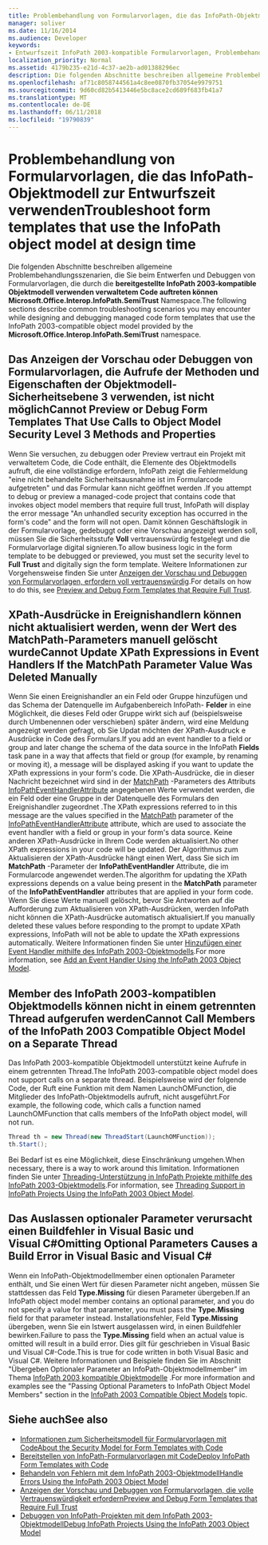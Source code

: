 ```yaml
---
title: Problembehandlung von Formularvorlagen, die das InfoPath-Objektmodell zur Entwurfszeit verwenden
manager: soliver
ms.date: 11/16/2014
ms.audience: Developer
keywords:
- Entwurfszeit InfoPath 2003-kompatible Formularvorlagen, Problembehandlung zur Entwurfszeit, Problembehandlung von Formularvorlagen [InfoPath 2007]
localization_priority: Normal
ms.assetid: 4179b235-e21d-4c37-ae2b-ad01388296ec
description: Die folgenden Abschnitte beschreiben allgemeine Problembehandlungsszenarien, die Sie beim Entwerfen und Debuggen von Formularvorlagen, die durch die Microsoft.Office.Interop.InfoPath.SemiTrust bereitgestellte InfoPath 2003-kompatible Objektmodell verwenden verwaltetem Code auftreten können Namespace.
ms.openlocfilehash: af71c8058744561a4c8ee0870fb37054e9979751
ms.sourcegitcommit: 9d60cd82b5413446e5bc8ace2cd689f683fb41a7
ms.translationtype: MT
ms.contentlocale: de-DE
ms.lasthandoff: 06/11/2018
ms.locfileid: "19790839"
---
```

# <a name="troubleshoot-form-templates-that-use-the-infopath-object-model-at-design-time"></a><span data-ttu-id="e03ee-104">Problembehandlung von Formularvorlagen, die das InfoPath-Objektmodell zur Entwurfszeit verwenden</span><span class="sxs-lookup"><span data-stu-id="e03ee-104">Troubleshoot form templates that use the InfoPath object model at design time</span></span>

<span data-ttu-id="e03ee-105">Die folgenden Abschnitte beschreiben allgemeine Problembehandlungsszenarien, die Sie beim Entwerfen und Debuggen von Formularvorlagen, die durch die **bereitgestellte InfoPath 2003-kompatible Objektmodell verwenden verwaltetem Code auftreten können Microsoft.Office.Interop.InfoPath.SemiTrust** Namespace.</span><span class="sxs-lookup"><span data-stu-id="e03ee-105">The following sections describe common troubleshooting scenarios you may encounter while designing and debugging managed code form templates that use the InfoPath 2003-compatible object model provided by the **Microsoft.Office.Interop.InfoPath.SemiTrust** namespace.</span></span> 
  
## <a name="cannot-preview-or-debug-form-templates-that-use-calls-to-object-model-security-level-3-methods-and-properties"></a><span data-ttu-id="e03ee-106">Das Anzeigen der Vorschau oder Debuggen von Formularvorlagen, die Aufrufe der Methoden und Eigenschaften der Objektmodell-Sicherheitsebene 3 verwenden, ist nicht möglich</span><span class="sxs-lookup"><span data-stu-id="e03ee-106">Cannot Preview or Debug Form Templates That Use Calls to Object Model Security Level 3 Methods and Properties</span></span>

<span data-ttu-id="e03ee-107">Wenn Sie versuchen, zu debuggen oder Preview vertraut ein Projekt mit verwaltetem Code, die Code enthält, die Elemente des Objektmodells aufruft, die eine vollständige erfordern, InfoPath zeigt die Fehlermeldung "eine nicht behandelte Sicherheitsausnahme ist im Formularcode aufgetreten" und das Formular kann nicht geöffnet werden .</span><span class="sxs-lookup"><span data-stu-id="e03ee-107">If you attempt to debug or preview a managed-code project that contains code that invokes object model members that require full trust, InfoPath will display the error message "An unhandled security exception has occurred in the form's code" and the form will not open.</span></span> <span data-ttu-id="e03ee-108">Damit können Geschäftslogik in der Formularvorlage, gedebuggt oder eine Vorschau angezeigt werden soll, müssen Sie die Sicherheitsstufe **Voll** vertrauenswürdig festgelegt und die Formularvorlage digital signieren.</span><span class="sxs-lookup"><span data-stu-id="e03ee-108">To allow business logic in the form template to be debugged or previewed, you must set the security level to **Full Trust** and digitally sign the form template.</span></span> <span data-ttu-id="e03ee-109">Weitere Informationen zur Vorgehensweise finden Sie unter [Anzeigen der Vorschau und Debuggen von Formularvorlagen, erfordern voll vertrauenswürdig](how-to-preview-and-debug-form-templates-that-require-full-trust.md).</span><span class="sxs-lookup"><span data-stu-id="e03ee-109">For details on how to do this, see [Preview and Debug Form Templates that Require Full Trust](how-to-preview-and-debug-form-templates-that-require-full-trust.md).</span></span>
  
## <a name="cannot-update-xpath-expressions-in-event-handlers-if-the-matchpath-parameter-value-was-deleted-manually"></a><span data-ttu-id="e03ee-110">XPath-Ausdrücke in Ereignishandlern können nicht aktualisiert werden, wenn der Wert des MatchPath-Parameters manuell gelöscht wurde</span><span class="sxs-lookup"><span data-stu-id="e03ee-110">Cannot Update XPath Expressions in Event Handlers If the MatchPath Parameter Value Was Deleted Manually</span></span>

<span data-ttu-id="e03ee-111">Wenn Sie einen Ereignishandler an ein Feld oder Gruppe hinzufügen und das Schema der Datenquelle im Aufgabenbereich InfoPath- **Felder** in eine Möglichkeit, die dieses Feld oder Gruppe wirkt sich auf (beispielsweise durch Umbenennen oder verschieben) später ändern, wird eine Meldung angezeigt werden gefragt, ob Sie Updat möchten der XPath-Ausdruck e Ausdrücke in Code des Formulars.</span><span class="sxs-lookup"><span data-stu-id="e03ee-111">If you add an event handler to a field or group and later change the schema of the data source in the InfoPath **Fields** task pane in a way that affects that field or group (for example, by renaming or moving it), a message will be displayed asking if you want to update the XPath expressions in your form's code.</span></span> <span data-ttu-id="e03ee-112">Die XPath-Ausdrücke, die in dieser Nachricht bezeichnet wird sind in der [MatchPath](https://msdn.microsoft.com/library/Microsoft.Office.Interop.InfoPath.SemiTrust.InfoPathEventHandlerAttribute.MatchPath.aspx) -Parameters des Attributs [InfoPathEventHandlerAttribute](https://msdn.microsoft.com/library/Microsoft.Office.Interop.InfoPath.SemiTrust.InfoPathEventHandlerAttribute.aspx) angegebenen Werte verwendet werden, die ein Feld oder eine Gruppe in der Datenquelle des Formulars den Ereignishandler zugeordnet .</span><span class="sxs-lookup"><span data-stu-id="e03ee-112">The XPath expressions referred to in this message are the values specified in the [MatchPath](https://msdn.microsoft.com/library/Microsoft.Office.Interop.InfoPath.SemiTrust.InfoPathEventHandlerAttribute.MatchPath.aspx) parameter of the [InfoPathEventHandlerAttribute](https://msdn.microsoft.com/library/Microsoft.Office.Interop.InfoPath.SemiTrust.InfoPathEventHandlerAttribute.aspx) attribute, which are used to associate the event handler with a field or group in your form's data source.</span></span> <span data-ttu-id="e03ee-113">Keine anderen XPath-Ausdrücke in Ihrem Code werden aktualisiert.</span><span class="sxs-lookup"><span data-stu-id="e03ee-113">No other XPath expressions in your code will be updated.</span></span> <span data-ttu-id="e03ee-114">Der Algorithmus zum Aktualisieren der XPath-Ausdrücke hängt einen Wert, dass Sie sich im **MatchPath** -Parameter der **InfoPathEventHandler** Attribute, die im Formularcode angewendet werden.</span><span class="sxs-lookup"><span data-stu-id="e03ee-114">The algorithm for updating the XPath expressions depends on a value being present in the **MatchPath** parameter of the **InfoPathEventHandler** attributes that are applied in your form code.</span></span> <span data-ttu-id="e03ee-115">Wenn Sie diese Werte manuell gelöscht, bevor Sie Antworten auf die Aufforderung zum Aktualisieren von XPath-Ausdrücken, werden InfoPath nicht können die XPath-Ausdrücke automatisch aktualisiert.</span><span class="sxs-lookup"><span data-stu-id="e03ee-115">If you manually deleted these values before responding to the prompt to update XPath expressions, InfoPath will not be able to update the XPath expressions automatically.</span></span> <span data-ttu-id="e03ee-116">Weitere Informationen finden Sie unter [Hinzufügen einer Event Handler mithilfe des InfoPath 2003-Objektmodells](how-to-add-an-event-handler-using-the-infopath-2003-object-model.md).</span><span class="sxs-lookup"><span data-stu-id="e03ee-116">For more information, see [Add an Event Handler Using the InfoPath 2003 Object Model](how-to-add-an-event-handler-using-the-infopath-2003-object-model.md).</span></span>
  
## <a name="cannot-call-members-of-the-infopath-2003-compatible-object-model-on-a-separate-thread"></a><span data-ttu-id="e03ee-117">Member des InfoPath 2003-kompatiblen Objektmodells können nicht in einem getrennten Thread aufgerufen werden</span><span class="sxs-lookup"><span data-stu-id="e03ee-117">Cannot Call Members of the InfoPath 2003 Compatible Object Model on a Separate Thread</span></span>

<span data-ttu-id="e03ee-118">Das InfoPath 2003-kompatible Objektmodell unterstützt keine Aufrufe in einem getrennten Thread.</span><span class="sxs-lookup"><span data-stu-id="e03ee-118">The InfoPath 2003-compatible object model does not support calls on a separate thread.</span></span> <span data-ttu-id="e03ee-119">Beispielsweise wird der folgende Code, der Ruft eine Funktion mit dem Namen LaunchOMFunction, die Mitglieder des InfoPath-Objektmodells aufruft, nicht ausgeführt.</span><span class="sxs-lookup"><span data-stu-id="e03ee-119">For example, the following code, which calls a function named LaunchOMFunction that calls members of the InfoPath object model, will not run.</span></span> 
  
```cs
Thread th = new Thread(new ThreadStart(LaunchOMFunction));
th.Start();
```

<span data-ttu-id="e03ee-120">Bei Bedarf ist es eine Möglichkeit, diese Einschränkung umgehen.</span><span class="sxs-lookup"><span data-stu-id="e03ee-120">When necessary, there is a way to work around this limitation.</span></span> <span data-ttu-id="e03ee-121">Informationen finden Sie unter [Threading-Unterstützung in InfoPath Projekte mithilfe des InfoPath 2003-Objektmodells](threading-support-in-infopath-projects-using-the-infopath-2003-object-model.md).</span><span class="sxs-lookup"><span data-stu-id="e03ee-121">For information, see [Threading Support in InfoPath Projects Using the InfoPath 2003 Object Model](threading-support-in-infopath-projects-using-the-infopath-2003-object-model.md).</span></span>
  
## <a name="omitting-optional-parameters-causes-a-build-error-in-visual-basic-and-visual-c"></a><span data-ttu-id="e03ee-122">Das Auslassen optionaler Parameter verursacht einen Buildfehler in Visual Basic und Visual C#</span><span class="sxs-lookup"><span data-stu-id="e03ee-122">Omitting Optional Parameters Causes a Build Error in Visual Basic and Visual C#</span></span>

<span data-ttu-id="e03ee-123">Wenn ein InfoPath-Objektmodellmember einen optionalen Parameter enthält, und Sie einen Wert für diesen Parameter nicht angeben, müssen Sie stattdessen das Feld **Type.Missing** für diesen Parameter übergeben.</span><span class="sxs-lookup"><span data-stu-id="e03ee-123">If an InfoPath object model member contains an optional parameter, and you do not specify a value for that parameter, you must pass the **Type.Missing** field for that parameter instead.</span></span> <span data-ttu-id="e03ee-124">Installationsfehler, Feld **Type.Missing** übergeben, wenn Sie ein Istwert ausgelassen wird, in einen Buildfehler bewirken.</span><span class="sxs-lookup"><span data-stu-id="e03ee-124">Failure to pass the **Type.Missing** field when an actual value is omitted will result in a build error.</span></span> <span data-ttu-id="e03ee-125">Dies gilt für geschrieben in Visual Basic und Visual C#-Code.</span><span class="sxs-lookup"><span data-stu-id="e03ee-125">This is true for code written in both Visual Basic and Visual C#.</span></span> <span data-ttu-id="e03ee-126">Weitere Informationen und Beispiele finden Sie im Abschnitt "Übergeben Optionaler Parameter an InfoPath-Objektmodellmember" im Thema [InfoPath 2003 kompatible Objektmodelle](infopath-2003-compatible-object-models.md) .</span><span class="sxs-lookup"><span data-stu-id="e03ee-126">For more information and examples see the "Passing Optional Parameters to InfoPath Object Model Members" section in the [InfoPath 2003 Compatible Object Models](infopath-2003-compatible-object-models.md) topic.</span></span> 
  
## <a name="see-also"></a><span data-ttu-id="e03ee-127">Siehe auch</span><span class="sxs-lookup"><span data-stu-id="e03ee-127">See also</span></span>

- [<span data-ttu-id="e03ee-128">Informationen zum Sicherheitsmodell für Formularvorlagen mit Code</span><span class="sxs-lookup"><span data-stu-id="e03ee-128">About the Security Model for Form Templates with Code</span></span>](about-the-security-model-for-form-templates-with-code.md)
- [<span data-ttu-id="e03ee-129">Bereitstellen von InfoPath-Formularvorlagen mit Code</span><span class="sxs-lookup"><span data-stu-id="e03ee-129">Deploy InfoPath Form Templates with Code</span></span>](how-to-deploy-infopath-form-templates-with-code.md)
- [<span data-ttu-id="e03ee-130">Behandeln von Fehlern mit dem InfoPath 2003-Objektmodell</span><span class="sxs-lookup"><span data-stu-id="e03ee-130">Handle Errors Using the InfoPath 2003 Object Model</span></span>](how-to-handle-errors-using-the-infopath-2003-object-model.md)
- [<span data-ttu-id="e03ee-131">Anzeigen der Vorschau und Debuggen von Formularvorlagen, die volle Vertrauenswürdigkeit erfordern</span><span class="sxs-lookup"><span data-stu-id="e03ee-131">Preview and Debug Form Templates that Require Full Trust</span></span>](how-to-preview-and-debug-form-templates-that-require-full-trust.md)
- [<span data-ttu-id="e03ee-132">Debuggen von InfoPath-Projekten mit dem InfoPath 2003-Objektmodell</span><span class="sxs-lookup"><span data-stu-id="e03ee-132">Debug InfoPath Projects Using the InfoPath 2003 Object Model</span></span>](how-to-debug-infopath-projects-using-the-infopath-2003-object-model.md)

